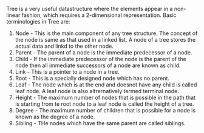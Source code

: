 Tree is a very useful datastructure where the elements appear in a non-linear fashion, which requires a 2-dimensional representation.
Basic terminologies in Tree are:
1) Node - This is the main component of any tree structure. The concept of the node is same as that used in a linked list. A node of a tree stores the actual data and linkd to the other node.
2) Parent - The parent of a node is the immediate predecessor of a node.
3) Child - If the immediate predecessor of the node is the parent of the node then all immediate successors of a node are known as child.
4) Link - This is a pointer to a node in a tree.
5) Root - This is a specially designed node which has no parent.
6) Leaf - The node which is at the end and doesnot have any child is called leaf node. A leaf node is also altrernatively termed terminal node.
7) Height - The maximum number of nodes that is possible in the path that is starting from te root node to a leaf node is called the height of a tree.
8) Degree - The maximum number of children that is possible for a node is known as the degree of a node.
9) Sibling - THe nodes which have the same parent are called siblings.

